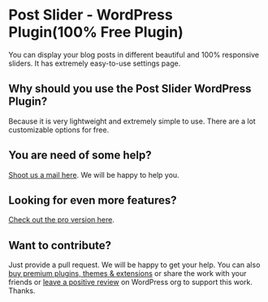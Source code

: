 # Post Slider - WordPress Plugin(100% Free Plugin)
You can display your blog posts in different beautiful and 100% responsive sliders. It has extremely easy-to-use settings page.

## Why should you use the Post Slider WordPress Plugin?
Because it is very lightweight and extremely simple to use. There are a lot customizable options for free. 

## You are need of some help?
[Shoot us a mail here](https://aazztech.com/contact/). We will be happy to help you.

 ## Looking for even more features?
[Check out the pro version here](https://aazztech.com/product/adl-post-slider-pro).
 

## Want to contribute?
Just provide a pull request. We will be happy to get your help. You can also [buy premium plugins, themes & extensions](https://aazztech.com/product/) or share the work with your friends or [leave a positive review](https://wordpress.org/support/plugin/adl-post-slider/reviews/?rate=5#new-post) on WordPress org to support this work. Thanks.

